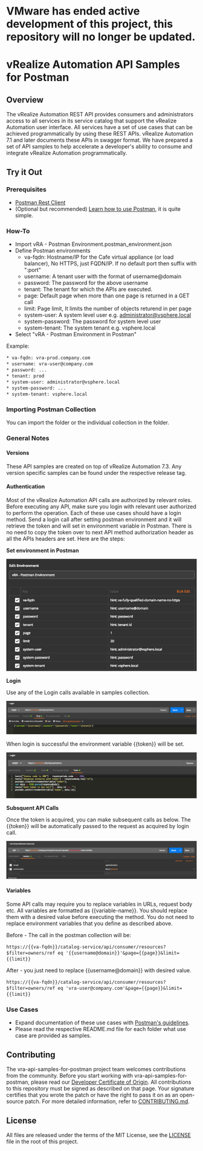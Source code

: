 
# VMware has ended active development of this project, this repository will no longer be updated.

# vRealize Automation API Samples for Postman

## Overview

The vRealize Automation REST API provides consumers and administrators access to all services in its service catalog that support the vRealize Automation user interface. All services have a set of use cases that can be achieved programmatically by using these REST APIs. vRealize Automation 7.1 and later documents these APIs in swagger format. We have prepared a set of API samples to help accelerate a developer's ability to consume and integrate vRealize Automation programmatically.

## Try it Out

### Prerequisites

 * [Postman Rest Client](https://www.getpostman.com)
 * (Optional but recommended) [Learn how to use Postman](https://www.getpostman.com/docs/), it is quite simple.

### How-To

 * Import vRA - Postman Environment.postman_environment.json
 * Define Postman environments
   * va-fqdn: Hostname/IP for the Cafe virtual appliance (or load balancer), No HTTPS, just FQDN/IP. If no default port then suffix with ":port"
   * username: A tenant user with the format of username@domain
   * password: The password for the above username
   * tenant: The tenant for which the APIs are executed.
   * page: Default page when more than one page is returned in a GET call
   * limit: Page limit, It limits the number of objects returend in per page
   * system-user: A system level user e.g. administrator@vsphere.local
   * system-password: The password for system level user
   * system-tenant: The system tenant e.g. vsphere.local
  * Select "vRA - Postman Environment in Postman"

Example:

```
* va-fqdn: vra-prod.company.com
* username: vra-user@company.com
* password: ...
* tenant: prod
* system-user: administrator@vsphere.local
* system-password: ...
* system-tenant: vsphere.local
```

### Importing Postman Collection

You can import the folder or the individual collection in the folder.

### General Notes

#### Versions

These API samples are created on top of vRealize Automation 7.3. Any version specific samples can be found under the respective release tag.

#### Authentication
Most of the vRealize Automation API calls are authorized by relevant roles. Before executing any API, make sure you login with relevant user authorized to perform the operation. Each of these use cases should have a login method. Send a login call after setting postman environment and it will retrieve the token and will set in environment variable in Postman. There is no need to copy the token over to next API method authorization header as all the APIs headers are set. Here are the steps:

**Set environment in Postman**

![](./images/postman_environment.png)

**Login**

Use any of the Login calls available in samples collection.

![](./images/login.png)

When login is successful the environment variable {{token}} will be set.

![](./images/login_token_as_environment_variable.png)

**Subsquent API Calls**

Once the token is acquired, you can make subsequent calls as below. The {{token}} will be automatically passed to the request as acquired by login call.

![](./images/subsequent_postman_calls.png)

#### Variables

Some API calls may require you to replace variables in URLs, request body etc. All variables are formatted as {{variable-name}}. You should replace them with a desired value before executing the method. You do not need to replace environment variables that you define as described above.

Before - The call in the postman collection will be:

```
https://{{va-fqdn}}/catalog-service/api/consumer/resources?$filter=owners/ref eq '{{username@domain}}'&page={{page}}&limit={{limit}}
```

After - you just need to replace {{username@domain}} with desired value.
```
https://{{va-fqdn}}/catalog-service/api/consumer/resources?$filter=owners/ref eq 'vra-user@company.com'&page={{page}}&limit={{limit}}
```

### Use Cases

* Expand documentation of these use cases with [Postman's guidelines](https://www.getpostman.com/docs/creating_documentation).
* Please read the respective README.md file for each folder what use case are provided as samples. 

## Contributing

The vra-api-samples-for-postman project team welcomes contributions from the community. Before you start working with vra-api-samples-for-postman, please read our [Developer Certificate of Origin](https://cla.vmware.com/dco). All contributions to this repository must be signed as described on that page. Your signature certifies that you wrote the patch or have the right to pass it on as an open-source patch. For more detailed information, refer to [CONTRIBUTING.md](CONTRIBUTING.md).

## License

All files are released under the terms of the MIT License, see the [LICENSE](LICENSE.txt) file in the root of this project.

